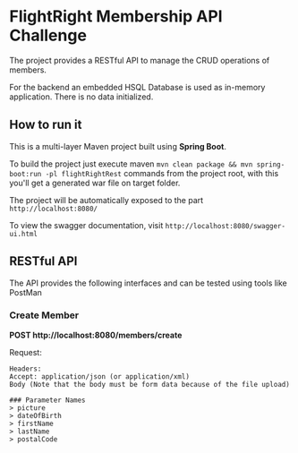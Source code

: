 # FlightRight Membership API Challenge

The project provides a RESTful API to manage the CRUD operations of members.

For the backend an embedded HSQL Database is used as in-memory application. There is no data initialized.

## How to run it

This is a multi-layer Maven project built using **Spring Boot**.

To build the project just execute maven `mvn clean package && mvn spring-boot:run -pl flightRightRest` commands from the project root, with this you'll get a generated war file on target folder.

The project will be automatically exposed to the part `http://localhost:8080/`

To view the swagger documentation, visit `http://localhost:8080/swagger-ui.html`

## RESTful API

The API provides the following interfaces and can be tested using tools like PostMan

### Create Member
**POST http://localhost:8080/members/create**

Request:
```
Headers:
Accept: application/json (or application/xml)
Body (Note that the body must be form data because of the file upload)

### Parameter Names
> picture
> dateOfBirth
> firstName
> lastName
> postalCode

